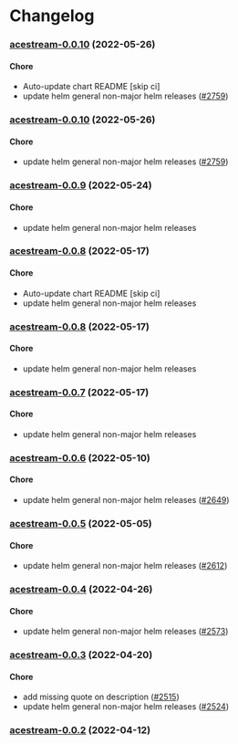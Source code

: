 # Changelog<br>


<a name="acestream-0.0.10"></a>
### [acestream-0.0.10](https://github.com/truecharts/apps/compare/acestream-0.0.9...acestream-0.0.10) (2022-05-26)

#### Chore

* Auto-update chart README [skip ci]
* update helm general non-major helm releases ([#2759](https://github.com/truecharts/apps/issues/2759))



<a name="acestream-0.0.10"></a>
### [acestream-0.0.10](https://github.com/truecharts/apps/compare/acestream-0.0.9...acestream-0.0.10) (2022-05-26)

#### Chore

* update helm general non-major helm releases ([#2759](https://github.com/truecharts/apps/issues/2759))



<a name="acestream-0.0.9"></a>
### [acestream-0.0.9](https://github.com/truecharts/apps/compare/acestream-0.0.8...acestream-0.0.9) (2022-05-24)

#### Chore

* update helm general non-major helm releases



<a name="acestream-0.0.8"></a>
### [acestream-0.0.8](https://github.com/truecharts/apps/compare/acestream-0.0.7...acestream-0.0.8) (2022-05-17)

#### Chore

* Auto-update chart README [skip ci]
* update helm general non-major helm releases



<a name="acestream-0.0.8"></a>
### [acestream-0.0.8](https://github.com/truecharts/apps/compare/acestream-0.0.7...acestream-0.0.8) (2022-05-17)

#### Chore

* update helm general non-major helm releases



<a name="acestream-0.0.7"></a>
### [acestream-0.0.7](https://github.com/truecharts/apps/compare/acestream-0.0.6...acestream-0.0.7) (2022-05-17)

#### Chore

* update helm general non-major helm releases



<a name="acestream-0.0.6"></a>
### [acestream-0.0.6](https://github.com/truecharts/apps/compare/acestream-0.0.5...acestream-0.0.6) (2022-05-10)

#### Chore

* update helm general non-major helm releases ([#2649](https://github.com/truecharts/apps/issues/2649))



<a name="acestream-0.0.5"></a>
### [acestream-0.0.5](https://github.com/truecharts/apps/compare/acestream-0.0.4...acestream-0.0.5) (2022-05-05)

#### Chore

* update helm general non-major helm releases ([#2612](https://github.com/truecharts/apps/issues/2612))



<a name="acestream-0.0.4"></a>
### [acestream-0.0.4](https://github.com/truecharts/apps/compare/acestream-0.0.3...acestream-0.0.4) (2022-04-26)

#### Chore

* update helm general non-major helm releases ([#2573](https://github.com/truecharts/apps/issues/2573))



<a name="acestream-0.0.3"></a>
### [acestream-0.0.3](https://github.com/truecharts/apps/compare/acestream-0.0.2...acestream-0.0.3) (2022-04-20)

#### Chore

* add missing quote on description ([#2515](https://github.com/truecharts/apps/issues/2515))
* update helm general non-major helm releases ([#2524](https://github.com/truecharts/apps/issues/2524))



<a name="acestream-0.0.2"></a>
### [acestream-0.0.2](https://github.com/truecharts/apps/compare/acestream-0.0.1...acestream-0.0.2) (2022-04-12)


